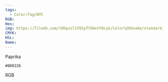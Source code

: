 ```yaml
---
tags:
  - Color/Tag/NTC
RGB:
Hex:
img: https://filedn.com/l0hpzxl1f01yT7GHxtF8cyk/Color%20Snake/standard_csv_to_svg/8D0226.svg
CMYK:
HSL:
Name:
---
```

Paprika
```palette
#8D0226
```
RGB
